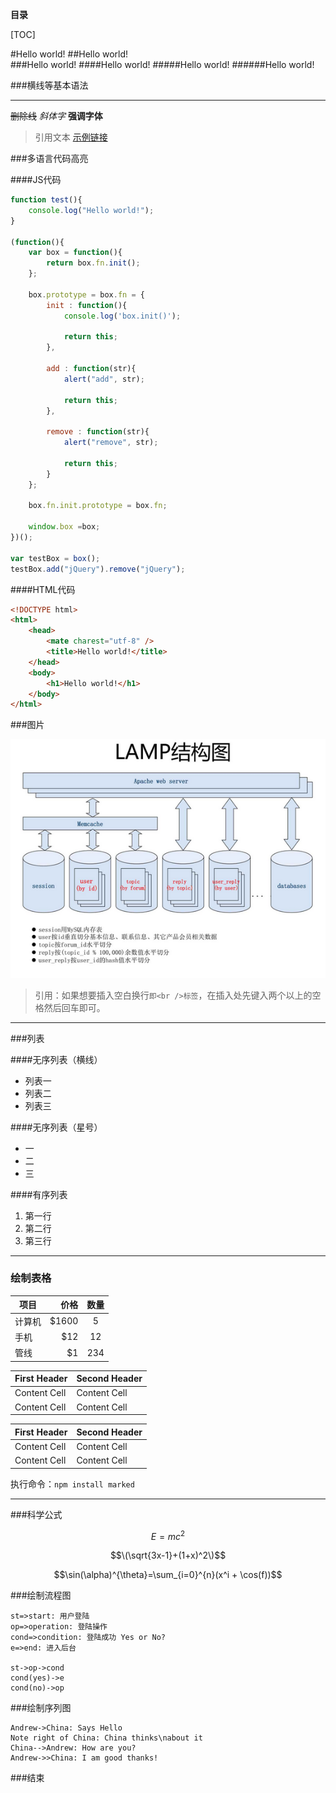**目录**

[TOC]

#Hello world!
##Hello world!                
###Hello world!
####Hello world!
#####Hello world!
######Hello world!

###横线等基本语法
                
----

~~删除线~~
*斜体字*
**强调字体**

> 引用文本 [示例链接](http://localhost/)

###多语言代码高亮

####JS代码　

```javascript
function test(){
	console.log("Hello world!");
}
 
(function(){
    var box = function(){
        return box.fn.init();
    };

    box.prototype = box.fn = {
        init : function(){
            console.log('box.init()');

			return this;
        },

		add : function(str){
			alert("add", str);

			return this;
		},

		remove : function(str){
			alert("remove", str);

			return this;
		}
    };
    
    box.fn.init.prototype = box.fn;
    
    window.box =box;
})();

var testBox = box();
testBox.add("jQuery").remove("jQuery");
```

####HTML代码

```html
<!DOCTYPE html>
<html>
    <head>
        <mate charest="utf-8" />
        <title>Hello world!</title>
    </head>
    <body>
        <h1>Hello world!</h1>
    </body>
</html>
```
                
###图片

![ddd](./images/X7t2gyC.png)
                    
> 引用：如果想要插入空白换行`即<br />标签`，在插入处先键入两个以上的空格然后回车即可。
                
----

###列表

####无序列表（横线）
                
- 列表一
- 列表二
- 列表三
     
####无序列表（星号）

* 一
* 二
* 三

####有序列表
                
1. 第一行
2. 第二行
3. 第三行
                
----
                    
### 绘制表格

| 项目        | 价格   |  数量  |
| --------   | -----:  | :----:  |
| 计算机      | $1600   |   5     |
| 手机        |   $12   |   12   |
| 管线        |    $1    |  234  |
                    
First Header  | Second Header
------------- | -------------
Content Cell  | Content Cell
Content Cell  | Content Cell 

| First Header  | Second Header |
| ------------- | ------------- |
| Content Cell  | Content Cell  |
| Content Cell  | Content Cell  |

执行命令：`npm install marked`
                
----
            
###科学公式
                    
$$E=mc^2$$

$$\(\sqrt{3x-1}+(1+x)^2\)$$
                    
$$\sin(\alpha)^{\theta}=\sum_{i=0}^{n}(x^i + \cos(f))$$
                
###绘制流程图

```flow
st=>start: 用户登陆
op=>operation: 登陆操作
cond=>condition: 登陆成功 Yes or No?
e=>end: 进入后台

st->op->cond
cond(yes)->e
cond(no)->op
```
                    
###绘制序列图
                    
```seq
Andrew->China: Says Hello 
Note right of China: China thinks\nabout it 
China-->Andrew: How are you? 
Andrew->>China: I am good thanks!
```

###结束